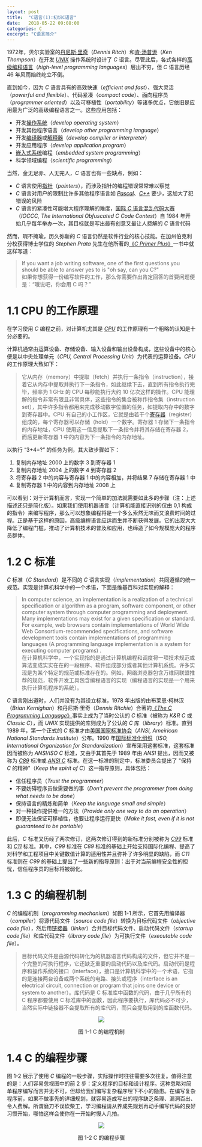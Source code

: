 ```yaml
---
layout: post
title:  "C语言(1):初识C语言"
date:   2018-05-22 09:08:00
categories: C
excerpt: "C语言简介"
---
```


1972年，贝尔实验室的[丹尼斯·里奇](https://baike.baidu.com/item/%E4%B8%B9%E5%B0%BC%E6%96%AF%C2%B7%E9%87%8C%E5%A5%87)（*Dennis Ritch*）和[肯·汤普逊](https://baike.baidu.com/item/%E8%82%AF%C2%B7%E6%B1%A4%E6%99%AE%E9%80%8A)（*Ken Thompson*）在开发 [*UNIX*](https://baike.baidu.com/item/unix) 操作系统时设计了 *C* 语言。尽管此后，各式各样的[高级编程语言](https://baike.baidu.com/item/%E9%AB%98%E7%BA%A7%E8%AF%AD%E8%A8%80/299113)（*high-level programming languages*）层出不穷，但 *C* 语言历经 46 年风雨始终屹立不倒。

直到如今，因为 *C* 语言具有的高效快速（*efficient and fast*）、强大灵活（*powerful and flexible*）、代码紧凑（*compact code*）、面向程序员（*programmer oriented*）以及可移植性（*portability*）等诸多优点，它依旧是应用最为广泛的高级编程语言之一。这些应用包括：

- 开发[操作系统](https://baike.baidu.com/item/%E6%93%8D%E4%BD%9C%E7%B3%BB%E7%BB%9F/192)（*develop operating system*）
- 开发其他程序语言（*develop other programming language*）
- 开发[编译器](https://baike.baidu.com/item/%E7%BC%96%E8%AF%91%E5%99%A8)或[解释器](https://baike.baidu.com/item/%E8%A7%A3%E9%87%8A%E5%99%A8/10418965?fr=aladdin)（*develop compiler or interpreter*）
- 开发应用程序（*develop application program*）
- [嵌入式系统](https://baike.baidu.com/item/%E5%B5%8C%E5%85%A5%E5%BC%8F%E7%B3%BB%E7%BB%9F)编程（*embedded system programming*）
- 科学领域编程（*scientific programming*）

当然，金无足赤、人无完人，*C* 语言也有一些缺点，例如：

- *C* 语言使用[指针](https://baike.baidu.com/item/%E6%8C%87%E9%92%88)（*pointers*），而涉及指针的编程错误常常难以察觉
- *C* 语言对用户的限制比许多其他程序语言如 [*Pascal*](https://baike.baidu.com/item/pascal/241171)、[*C++*](https://baike.baidu.com/item/C%2B%2B) 要少，这加大了犯错误的风险
- *C* 语言的紧凑性可能增大程序理解的难度，[国际 *C* 语言混乱代码大赛](https://baike.baidu.com/item/%E5%9B%BD%E9%99%85C%E8%AF%AD%E8%A8%80%E6%B7%B7%E4%B9%B1%E4%BB%A3%E7%A0%81%E5%A4%A7%E8%B5%9B/8089471?fr=aladdin)（*IOCCC, The International Obfuscated C Code Contest*）自 1984 年开始几乎每年举办一次，其目标就是写出最有创意又最让人费解的 *C* 语言代码

然而，瑕不掩瑜，历久弥新的 *C* 语言仍然是软件行业的核心技能。在加州伯克利分校获得博士学位的 *Stephen Prata* 先生在他所著的[《*C Primer Plus*》](https://pan.baidu.com/s/1AwH9KOsgPWOcWvHQw1W-yw)一书中就这样写道：

<div>
<blockquote class="quote-style">
If you want a job writing software, one of the first questions you should be able to answer yes to is "oh say, can you C?" <br>
如果你想获得一份编写软件的工作，那么你需要作出肯定回答的首要问题便是：“哦说吧，你会用 C 吗？”
</blockquote>
</div>

# 1.1 CPU 的工作原理

在学习使用 *C* 编程之前，对计算机尤其是 [*CPU*](https://baike.baidu.com/item/%E4%B8%AD%E5%A4%AE%E5%A4%84%E7%90%86%E5%99%A8/284033?fromtitle=CPU&fromid=120556) 的工作原理有一个粗略的认知是十分必要的。

计算机通常由运算设备、存储设备、输入设备和输出设备构成，这些设备中的核心便是以中央处理单元（*CPU, Central Processing Unit*）为代表的运算设备。*CPU* 的工作原理大致如下：

<div>
<blockquote class="quote-style">
它从内存（memory）中提取（fetch）并执行一条指令（instruction），接着它从内存中提取并执行下一条指令，如此继续下去，直到所有指令执行完毕，频率为 1 GHz 的 CPU 每秒能执行大约 10 亿次这样的操作。CPU 能理解的指令非常有限且非常具体，这些指令的集合被称作指令集（instruction set），其中许多指令都用来完成移动数字位置的任务，如提取内存中的数字到寄存器中。CPU 有自己的小工作区，它就是由若干个<a href="https://baike.baidu.com/item/%E5%AF%84%E5%AD%98%E5%99%A8">寄存器</a>（register）组成的，每个寄存器可以存储（hold）一个数字。寄存器 1 存储下一条指令的内存地址，CPU 使用这一信息提取下一条指令并将其存储在寄存器 2，而后更新寄存器 1 中的内容为下一条指令的内存地址。
</blockquote>
</div>

以执行 “3+4=?” 的任务为例，其大致步骤如下：

1. 复制内存地址 2000 上的数字 3 到寄存器 1
2. 复制内存地址 2004 上的数字 4 到寄存器 2
3. 将寄存器 2 中的内容与寄存器 1 中的内容相加，并将结果 7 存储在寄存器 1 中
4. 复制寄存器 1 中的内容到内存地址 2008 上

可以看到：对于计算机而言，实现一个简单的加法就需要如此多的步骤（注：上述描述还只是简化版）。如果我们使用机器语言（计算机能直接识别的仅由 0,1 构成的指令）来编写程序，那么可以想象编程将是一个多么索然无味而又浪费时间的过程。正是基于这样的原因，高级编程语言应运而生并不断获得发展。它的出现大大降低了编程门槛，推动了计算机技术的普及和应用，也缔造了如今规模庞大的程序员群体。

# 1.2 C 标准

*C* 标准（*C Standard*）是不同的 *C* 语言实现（*implementation*）共同遵循的统一规范。实现是计算机科学中的一个术语，下面是维基百科对实现的解释：

<div>
<blockquote class="quote-style">
In computer science, an implementation is a realization of a technical specification or algorithm as a program, software component, or other computer system through computer programming and deployment. Many implementations may exist for a given specification or standard. For example, web browsers contain implementations of World Wide Web Consortium-recommended specifications, and software development tools contain implementations of programming languages (A programming language implementation is a system for executing computer programs) .<br>
在计算机科学中，一个实现指的是通过计算机编程和调度将一项技术规范或算法变成实实在在的一段程序、软件组成部分或者其他计算机系统。许多实现是为某个特定的规范或标准存在的。例如，网络浏览器包含万维网联盟推荐的规范，软件开发工具包含编程语言的实现（编程语言的实现是一个用来执行计算机程序的系统）。
</blockquote>
</div>

*C* 语言刚出道时，人们并没有为其设立标准，1978 年出版的由布莱恩·柯林汉（*Brian Kernighan*）和丹尼斯·里奇（*Dennis Ritchie*）合著的[《*The C Programming Language*》](https://pan.baidu.com/s/1nblipZ7kDDeFwPKJU7b-Bg)事实上成为了当时公认的 *C* 标准（被称为 *K&R C* 或 *Classic C*），而 *UNIX* 实现提供的库则成为了公认的 *C* 库（*library*）标准。直到 1989 年，第一个正式的 *C* 标准才由[美国国家标准协会](https://baike.baidu.com/item/%E7%BE%8E%E5%9B%BD%E5%9B%BD%E5%AE%B6%E6%A0%87%E5%87%86%E5%AD%A6%E4%BC%9A/1351184)（*ANSI, Ameirican National Standards Institute*）公布。1990 年[国际标准化组织](https://baike.baidu.com/item/%E5%9B%BD%E9%99%85%E6%A0%87%E5%87%86%E5%8C%96%E7%BB%84%E7%BB%87)（*ISO, International Organization for Standardization*）宣布采用这套标准，这套标准因而被称为 *ANSI/ISO C* 标准，又由于其首先于 1989 年由 *ANSI* 提出，因而又被称为 [*C89*](https://baike.baidu.com/item/c89) 标准或 [*ANSI C*](https://baike.baidu.com/item/ANSI%20C/7657277) 标准。在这一标准的制定中，标准委员会提出了 "保持 *C* 的精神"（*Keep the
spirit of C*）这一指导原则，具体包括：

- 信任程序员（*Trust the programmer*）
- 不要妨碍程序员做需要做的事（*Don’t prevent the programmer from doing what needs to be done*）
- 保持语言的精炼和简单（*Keep the language small and simple*）
- 对一种操作提供唯一的方法（*Provide only one way to do an operation*）
- 即便无法保证可移植性，也要让程序运行更快（*Make it fast, even if it is not guaranteed to be portable*）

此后，*C* 标准又历经了两次修订，这两次修订得到的新标准分别被称为 [*C99*](https://baike.baidu.com/item/c99) 标准和 [*C11*](https://baike.baidu.com/item/C11) 标准。其中，*C99* 标准在 *C89* 标准的基础上开始支持国际化编程、提高了对科学和工程项目中关键数值计算的适用性并且弥补了许多明显的缺陷，而 *C11* 标准则在 *C99* 的基础上提出了一些新的指导原则：出于对当前编程安全性的担忧，信任程序员的目标将被弱化。

# 1.3 C 的编程机制

*C* 的编程机制（*programming mechanism*）如图 1-1 所示，它首先用编译器（*compiler*）将源代码文件（*source code file*）转换为目标代码文件（*objective code file*），然后用[链接器](https://baike.baidu.com/item/%E9%93%BE%E6%8E%A5%E5%99%A8)（*linker*）合并目标代码文件、启动代码文件（*startup code file*）和库代码文件（*library code file*）为可执行文件（*executable code file*）。

<div>
<blockquote class="quote-style">
目标代码文件是由源代码转化为的机器语言代码构成的文件，但它并不是一个完整的可执行程序，它还缺乏重要的启动代码以及库代码。启动代码是程序和操作系统的接口（interface），接口是计算机科学中的一个术语，它指的是连接两台设备或两个系统的电路、接头或程序（interface is an electrical circuit, connection or program that joins one device or system to another）。库代码是 C 标准库中函数的代码，由于几乎所有的 C 程序都要使用 C 标准库中的函数，因此程序要执行，库代码必不可少，当然实际中链接器不会提取所有的库代码，而只会提取用到的库函数代码。
</blockquote>
</div>

<div align='center'>
<img src="/assets/cmechanism.png">
<p> </p>
<p>图 1-1  C 的编程机制</p>
</div>

# 1.4 C 的编程步骤

图 1-2 展示了使用 *C* 编程的一般步骤，实际操作时往往需要多次往复。值得注意的是：人们容易忽视图中的前 2 步：定义程序的目标和设计程序。这种忽略对简单程序编写而言并无不可，但却给我们编写复杂程序埋下不小的隐患。在编写复杂程序前，如果不做事先的详细规划，就容易造成写出的程序缺乏条理、漏洞百出、令人费解。所谓磨刀不误砍柴工，学习编程请从养成先规划再动手编写代码的良好习惯开始，哪怕这样会使你在一开始时慢人几拍。

<div align='center'>
<img src="/assets/cprogramstep.png">
<p> </p>
<p>图 1-2  C 的编程步骤</p>
</div>

